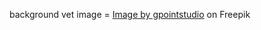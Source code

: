 
background vet image = <a href="https://www.freepik.com/free-photo/gray-puppy-vet_12428663.htm#query=veterinary&position=3&from_view=keyword">Image by gpointstudio</a> on Freepik